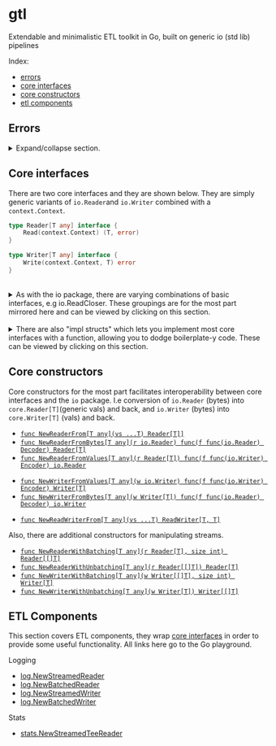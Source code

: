 # gtl
Extendable and minimalistic ETL toolkit in Go, built on generic io (std lib) pipelines

Index:
- [errors](#errors)
- [core interfaces](#core-interfaces)
- [core constructors](#core-constructors)
- [etl components](#etl-components)

## Errors
<details>
    <summary>Expand/collapse section. </summary>

GTL tries to get out of your way and so only two errors are used in the core pkg, both inherited from `io` in the std lib:
```go
io.EOF              // Stop reading/pulling/consuming.
io.ErrClosedPipe    // Stop writing/pushing/producing.
```
</details>

## Core interfaces
There are two core interfaces and they are shown below. They are simply generic variants of `io.Reader`and `io.Writer` combined with a `context.Context`. 
```go
type Reader[T any] interface {
	Read(context.Context) (T, error)
}
```

```go
type Writer[T any] interface {
	Write(context.Context, T) error
}
```



<br>
<details>
<summary>
As with the io package, there are varying combinations of basic interfaces, e.g io.ReadCloser. These groupings are for the most part mirrored here and can be viewed by clicking on this section.
</summary>

```go
type ReadCloser[T any] interface {
	io.Closer
	Reader[T]
}

type WriteCloser[T any] interface {
	io.Closer
	Writer[T]
}

type ReadWriter[T, U any] interface {
	Reader[T]
	Writer[U]
}

type ReadWriteCloser[T, U any] interface {
	io.Closer
	Reader[T]
	Writer[U]
}
```
</details>

<br>
<details>
<summary>
There are also "impl structs" which lets you implement most core interfaces with a function, allowing you to dodge boilerplate-y code. These can be viewed by clicking on this section.
</summary>

<br>

Signatures are links to the Go playground (examples).
- [`type ReaderImpl[T any] struct`](https://go.dev/play/p/B_OXoh8V6Y-)
- [`type ReadCloserImpl[T any] struct`](https://go.dev/play/p/5GSJ1TZf2n5)
- [`type WriterImpl[T any] struct`](https://go.dev/play/p/ER8VOQ6VwRO)
- [`type WriteCloserImpl[T any] struct`](https://go.dev/play/p/rKTDQxIJgKf)
- [`type ReadWriterImpl[T, U any] struct`](https://go.dev/play/p/Ky2IE72bifw)
- [`type ReadWriteCloserImpl[T, U any] struct`](https://go.dev/play/p/DJ3AXmOpUJc)

</details>



## Core constructors
Core constructors for the most part facilitates interoperability between core interfaces and the `io` package. I.e conversion of `io.Reader` (bytes) into `core.Reader[T]`(generic vals) and back, and `io.Writer` (bytes) into `core.Writer[T]` (vals) and back. 
- [`func NewReaderFrom[T any](vs ...T) Reader[T]]`](
	https://go.dev/play/p/MAoiD4GNKVF
)
- [`func NewReaderFromBytes[T any](r io.Reader) func(f func(io.Reader) Decoder) Reader[T]`](
	https://go.dev/play/p/ud3zj4YT5QI
)
- [`func NewReaderFromValues[T any](r Reader[T]) func(f func(io.Writer) Encoder) io.Reader`](
	https://go.dev/play/p/FqjcyoRdASp
)
* [`func NewWriterFromValues[T any](w io.Writer) func(f func(io.Writer) Encoder) Writer[T]`](
	https://go.dev/play/p/2jYSMjo5Epr
)
* [`func NewWriterFromBytes[T any](w Writer[T]) func(f func(io.Reader) Decoder) io.Writer`](
	https://go.dev/play/p/P5Cp4piAWES
)
- [`func NewReadWriterFrom[T any](vs ...T) ReadWriter[T, T]`](
	https://go.dev/play/p/aS8fln6RiH2
)

Also, there are additional constructors for manipulating streams.
- [`func NewReaderWithBatching[T any](r Reader[T], size int) Reader[[]T]`](
	https://go.dev/play/p/5WhRAXCTBx9
)
- [`func NewReaderWithUnbatching[T any](r Reader[[]T]) Reader[T]`](
	https://go.dev/play/p/Bvzn7fRzqzF
)
- [`func NewWriterWithBatching[T any](w Writer[[]T], size int) Writer[T]`](
	https://go.dev/play/p/rlwM47TKAdr
)
- [`func NewWriterWithUnbatching[T any](w Writer[T]) Writer[[]T]`](
	https://go.dev/play/p/93GgwXIly5_V
)



## ETL Components
This section covers ETL components, they wrap [core interfaces](#core-interfaces) in order to provide some useful functionality. All links here go to the Go playground.

Logging
- [log.NewStreamedReader](https://go.dev/play/p/SY19PSZrr0a)
- [log.NewBatchedReader](https://go.dev/play/p/jYS_Zs3v7zw)
- [log.NewStreamedWriter](https://go.dev/play/p/NPztmctsrbQ)
- [log.NewBatchedWriter](https://go.dev/play/p/acwrPXfGrre)

Stats
- [stats.NewStreamedTeeReader](https://go.dev/play/p/xQOOBB9vG0A)